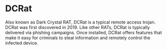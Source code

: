 # DCRat

Also known as Dark Crystal RAT, DCRat is a typical remote access trojan. DCRat was 
first discovered in 2019. Like other RATs, DCRat is typically delivered via phishing
campaigns. Once installed, DCRat offers features that make it easy for criminals
to steal information and remotely control the infected device.